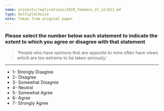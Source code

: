 ```yaml
---
name: projects/replications/2020_Yeomans_et_al/Q11.md
type: multipleChoice
note: Taken from original paper
---
```


### Please select the number below each statement to indicate the extent to which you agree or disagree with that statement

> 'People who have opinions that are opposite to mine often have views which are too extreme to be taken seriously.'

---

- 1- Strongly Disagree
- 2- Disagree
- 3- Somewhat Disagree
- 4- Neutral
- 5- Somewhat Agree
- 6- Agree
- 7- Strongly Agree